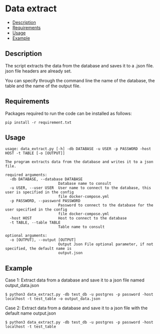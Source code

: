 # Data extract

<!-- TOC depthfrom:2 -->

- [Description](#description)
- [Requirements](#requirements)
- [Usage](#usage)
- [Example](#example)

<!-- /TOC -->

## Description

The script extracts the data from the database and saves it to a .json file. json file headers are already set.

You can specify through the command line the name of the database, the table and the name of the output file.

## Requirements

Packages required to run the code can be installed as follows:

```
pip install -r requirement.txt
```

## Usage

```
usage: data_extract.py [-h] -db DATABASE -u USER -p PASSWORD -host HOST -t TABLE [-o [OUTPUT]]

The program extracts data from the database and writes it to a json file.

required arguments:
  -db DATABASE, --database DATABASE
                        Database name to consult
  -u USER, --user USER  User name to connect to the database, this user is specified in the config
                        file docker-compose.yml
  -p PASSWORD, --password PASSWORD
                        Password to connect to the database for the user specified in the config
                        file docker-compose.yml
  -host HOST            Host to connect to the database
  -t TABLE, --table TABLE
                        Table name to consult

optional arguments:
  -o [OUTPUT], --output [OUTPUT]
                        Output Json File optional parameter, if not specified, the default name is
                        output.json
```

## Example

Case 1: Extract data from a database and save it to a json file named output_data.json

```
$ python3 data_extract.py -db test_db -u postgres -p password -host localhost -t test_table -o output_data.json
```

Case 2: Extract data from a database and save it to a json file with the default name output.json

```
$ python3 data_extract.py -db test_db -u postgres -p password -host localhost -t test_table
```
